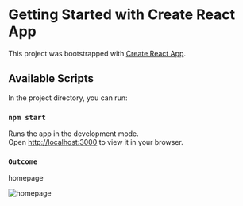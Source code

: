 # Getting Started with Create React App

This project was bootstrapped with [Create React App](https://github.com/facebook/create-react-app).

## Available Scripts

In the project directory, you can run:

### `npm start`

Runs the app in the development mode.\
Open [http://localhost:3000](http://localhost:3000) to view it in your browser.

### `Outcome`

homepage

![homepage](https://github.com/user-attachments/assets/7f41e569-a264-4508-a7b7-358ad13d89d6)

